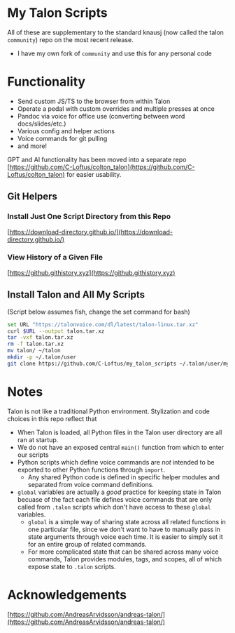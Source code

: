 # My Talon Scripts

All of these are supplementary to the standard knausj (now called the talon `community`) repo on the most recent release.

- I have my own fork of `community` and use this for any personal code

# Functionality

- Send custom JS/TS to the browser from within Talon
- Operate a pedal with custom overrides and multiple presses at once
- Pandoc via voice for office use (converting between word docs/slides/etc.)
- Various config and helper actions
- Voice commands for git pulling
- and more!

GPT and AI functionality has been moved into a separate repo [https://github.com/C-Loftus/colton_talon](https://github.com/C-Loftus/colton_talon) for easier usability.

## Git Helpers

### Install Just One Script Directory from this Repo

[https://download-directory.github.io/](https://download-directory.github.io/)

### View History of a Given File

[https://github.githistory.xyz](https://github.githistory.xyz)

## Install Talon and All My Scripts

(Script below assumes fish, change the set command for bash)

```sh
set URL "https://talonvoice.com/dl/latest/talon-linux.tar.xz"
curl $URL --output talon.tar.xz
tar -vxf talon.tar.xz
rm -f talon.tar.xz
mv talon/ ~/talon
mkdir -p ~/.talon/user
git clone https://github.com/C-Loftus/my_talon_scripts ~/.talon/user/myscripts
```

# Notes

Talon is not like a traditional Python environment. Stylization and code choices in this repo reflect that

- When Talon is loaded, all Python files in the Talon user directory are all ran at startup.
- We do not have an exposed central `main()` function from which to enter our scripts
- Python scripts which define voice commands are _not_ intended to be exported to other Python functions through `import`.
  - Any shared Python code is defined in specific helper modules and separated from voice command definitions.
- `global` variables are actually a _good_ practice for keeping state in Talon becuase of the fact each file defines voice commands that are only called from `.talon` scripts which don't have access to these `global` variables.
  - `global` is a simple way of sharing state across all related functions in one particular file, since we don't want to have to manually pass in state arguments through voice each time. It is easier to simply set it for an entire group of related commands.
  - For more complicated state that can be shared across many voice commands, Talon provides modules, tags, and scopes, all of which expose state to `.talon` scripts.

# Acknowledgements

[https://github.com/AndreasArvidsson/andreas-talon/](https://github.com/AndreasArvidsson/andreas-talon/)

